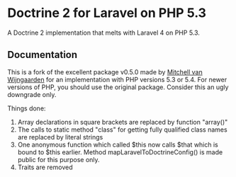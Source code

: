 # Doctrine 2 for Laravel on PHP 5.3

A Doctrine 2 implementation that melts with Laravel 4 on PHP 5.3.

## Documentation

This is a fork of the excellent package v0.5.0 made by [Mitchell van Wijngaarden](https://github.com/mitchellvanw/laravel-doctrine) for an implementation with PHP versions 5.3 or 5.4. For newer versions of PHP, you should use the original package. Consider this an ugly downgrade only.

Things done:

1. Array declarations in square brackets are replaced by function "array()"
2. The calls to static method "class" for getting fully qualified class names are replaced by literal strings
3. One anonymous function which called $this now calls $that which is bound to $this earlier. Method mapLaravelToDoctrineConfig() is made public for this purpose only.
4. Traits are removed

